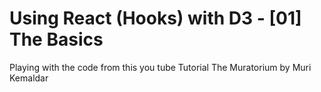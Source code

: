 # Using React (Hooks) with D3 - [01] The Basics

Playing with the code from this you tube Tutorial The Muratorium by Muri Kemaldar
